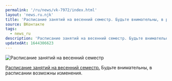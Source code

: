 ```yaml
---
permalink: '/ru/news/vk-7972/index.html'
layout: 'news.ru.njk'
title: 'Расписание занятий на весенний семестр. Будьте внимательны, в расписании возможны изменения…'
source: ВКонтакте
tags:
  - news_ru
description: 'Расписание занятий на весенний семестр. Будьте внимательны, в расписании возможны изменения…'
updatedAt: 1644306623
---
```

![Расписание занятий на весенний семестр](https://sun9-41.userapi.com/sun9-50/rox43HFxnQlFV1MhfyaLB_V_0Ei4p_GuFVVNEQ/jBLYHruVjNY.jpg)

[Расписание занятий на весенний семестр.](https://docs.google.com/spreadsheets/d/1nJ7-eGB-gYJNgm5CTqodenKnUSQlhMeFs2gVLuyxEsM/edit#gid=1995886533) Будьте внимательны, в расписании возможны изменения.
